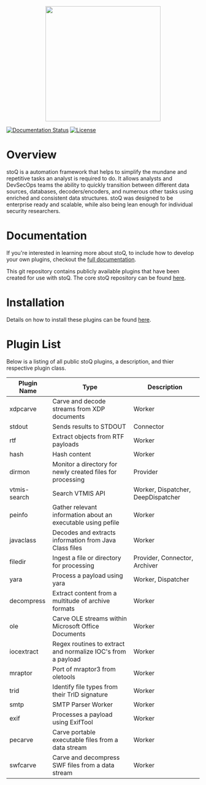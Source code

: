 <p align="center">
<img src="http://stoq.punchcyber.com/i/stoq.png" width="300"><br />
</p>

[![Documentation Status](https://readthedocs.org/projects/stoq-framework/badge/?version=v2)](https://stoq-framework.readthedocs.io/en/v2/)
[![License](https://img.shields.io/pypi/l/stoq-framework.svg)](https://pypi.org/project/stoq-framework/)

# Overview

stoQ is a automation framework that helps to simplify the mundane and repetitive
tasks an analyst is required to do. It allows analysts and DevSecOps teams the
ability to quickly transition between different data sources, databases,
decoders/encoders, and numerous other tasks using enriched and consistent data
structures. stoQ was designed to be enterprise ready and scalable, while also being
lean enough for individual security researchers.

# Documentation

If you're interested in learning more about stoQ, to include how to develop your
own plugins, checkout the [full documentation](https://stoq-framework.readthedocs.io/).

This git repository contains publicly available plugins that have been created
for use with stoQ. The core stoQ repository can be found [here](https://github.com/PUNCH-Cyber/stoq).

# Installation

Details on how to install these plugins can be found [here](https://stoq-framework.readthedocs.io/en/latest/installation.html#installing-plugins).

# Plugin List

Below is a listing of all public stoQ plugins, a description, and thier respective plugin class.

| Plugin Name  | Type                                                         | Description                        |
| ------------ | ------------------------------------------------------------ | ---------------------------------- |
| xdpcarve     | Carve and decode streams from XDP documents                  | Worker                             |
| stdout       | Sends results to STDOUT                                      | Connector                          |
| rtf          | Extract objects from RTF payloads                            | Worker                             |
| hash         | Hash content                                                 | Worker                             |
| dirmon       | Monitor a directory for newly created files for processing   | Provider                           |
| vtmis-search | Search VTMIS API                                             | Worker, Dispatcher, DeepDispatcher |
| peinfo       | Gather relevant information about an executable using pefile | Worker                             |
| javaclass    | Decodes and extracts information from Java Class files       | Worker                             |
| filedir      | Ingest a file or directory for processing                    | Provider, Connector, Archiver      |
| yara         | Process a payload using yara                                 | Worker, Dispatcher                 |
| decompress   | Extract content from a multitude of archive formats          | Worker                             |
| ole          | Carve OLE streams within Microsoft Office Documents          | Worker                             |
| iocextract   | Regex routines to extract and normalize IOC's from a payload | Worker                             |
| mraptor      | Port of mraptor3 from oletools                               | Worker                             |
| trid         | Identify file types from their TrID signature                | Worker                             |
| smtp         | SMTP Parser Worker                                           | Worker                             |
| exif         | Processes a payload using ExifTool                           | Worker                             |
| pecarve      | Carve portable executable files from a data stream           | Worker                             |
| swfcarve     | Carve and decompress SWF files from a data stream            | Worker                             |

